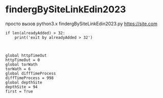 # findergBySiteLinkEdin2023

просто вызов 
python3.х findergBySiteLinkEdin2023.py https://site.com


    if len(alreadyAdded) > 32:
        print('exit by alreadyAdded > 32')
        

        
    global httpTimeOut
    httpTimeOut = 0
    global torWath
    torWath = 6
    global diffTimeProcess
    diffTimeProcess = 998
    global depthSite
    depthSite = 94
    first = True
